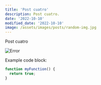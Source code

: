 ```yaml
---
title: 'Post cuatro'
description: Post cuatro.
date: '2022-10-10'
modified_date: '2022-10-10'
image: /assets/images/posts/random-img.jpg
---
```


Post cuatro

![Error](@@baseUrl@@/assets/images/posts/error.png)

Example code block:

```js
function myFunction() {
  return true;
}
```
